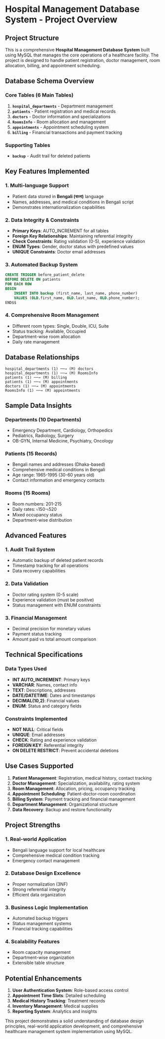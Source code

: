 # Hospital Management Database System - Project Overview

## **Project Structure**

This is a comprehensive **Hospital Management Database System** built using MySQL that manages the core operations of a healthcare facility. The project is designed to handle patient registration, doctor management, room allocation, billing, and appointment scheduling.

## **Database Schema Overview**

### **Core Tables (6 Main Tables)**

1. **`hospital_departments`** - Department management
2. **`patients`** - Patient registration and medical records
3. **`doctors`** - Doctor information and specializations
4. **`RoomsInfo`** - Room allocation and management
5. **`appointments`** - Appointment scheduling system
6. **`billing`** - Financial transactions and payment tracking

### **Supporting Tables**
- **`backup`** - Audit trail for deleted patients

## **Key Features Implemented**

### **1. Multi-language Support**
- Patient data stored in **Bengali (বাংলা)** language
- Names, addresses, and medical conditions in Bengali script
- Demonstrates internationalization capabilities

### **2. Data Integrity & Constraints**
- **Primary Keys**: AUTO_INCREMENT for all tables
- **Foreign Key Relationships**: Maintaining referential integrity
- **Check Constraints**: Rating validation (0-5), experience validation
- **ENUM Types**: Gender, doctor status with predefined values
- **UNIQUE Constraints**: Doctor email addresses

### **3. Automated Backup System**
````sql
CREATE TRIGGER before_patient_delete
BEFORE DELETE ON patients
FOR EACH ROW
BEGIN
    INSERT INTO backup (first_name, last_name, phone_number)
    VALUES (OLD.first_name, OLD.last_name, OLD.phone_number);
END$$
````

### **4. Comprehensive Room Management**
- Different room types: Single, Double, ICU, Suite
- Status tracking: Available, Occupied
- Department-wise room allocation
- Daily rate management

## **Database Relationships**

```
hospital_departments (1) ──→ (M) doctors
hospital_departments (1) ──→ (M) RoomsInfo
patients (1) ──→ (M) billing
patients (1) ──→ (M) appointments
doctors (1) ──→ (M) appointments
RoomsInfo (1) ──→ (M) appointments
```

## **Sample Data Insights**

### **Departments (10 Departments)**
- Emergency Department, Cardiology, Orthopedics
- Pediatrics, Radiology, Surgery
- OB-GYN, Internal Medicine, Psychiatry, Oncology

### **Patients (15 Records)**
- Bengali names and addresses (Dhaka-based)
- Comprehensive medical conditions in Bengali
- Age range: 1965-1995 (30-60 years old)
- Contact information and emergency contacts

### **Rooms (15 Rooms)**
- Room numbers: 201-215
- Daily rates: ৳150-৳520
- Mixed occupancy status
- Department-wise distribution

## **Advanced Features**

### **1. Audit Trail System**
- Automatic backup of deleted patient records
- Timestamp tracking for all operations
- Data recovery capabilities

### **2. Data Validation**
- Doctor rating system (0-5 scale)
- Experience validation (must be positive)
- Status management with ENUM constraints

### **3. Financial Management**
- Decimal precision for monetary values
- Payment status tracking
- Amount paid vs total amount comparison

## **Technical Specifications**

### **Data Types Used**
- **INT AUTO_INCREMENT**: Primary keys
- **VARCHAR**: Names, contact info
- **TEXT**: Descriptions, addresses
- **DATE/DATETIME**: Dates and timestamps
- **DECIMAL(10,2)**: Financial values
- **ENUM**: Status and category fields

### **Constraints Implemented**
- **NOT NULL**: Critical fields
- **UNIQUE**: Email addresses
- **CHECK**: Rating and experience validation
- **FOREIGN KEY**: Referential integrity
- **ON DELETE RESTRICT**: Prevent accidental deletions

## **Use Cases Supported**

1. **Patient Management**: Registration, medical history, contact tracking
2. **Doctor Management**: Specialization, availability, rating system
3. **Room Management**: Allocation, pricing, occupancy tracking
4. **Appointment Scheduling**: Patient-doctor-room coordination
5. **Billing System**: Payment tracking and financial management
6. **Department Management**: Organizational structure
7. **Data Recovery**: Backup and restore functionality

## **Project Strengths**

### **1. Real-world Application**
- Bengali language support for local healthcare
- Comprehensive medical condition tracking
- Emergency contact management

### **2. Database Design Excellence**
- Proper normalization (3NF)
- Strong referential integrity
- Efficient data organization

### **3. Business Logic Implementation**
- Automated backup triggers
- Status management systems
- Financial tracking capabilities

### **4. Scalability Features**
- Room capacity management
- Department-wise organization
- Extensible table structure

## **Potential Enhancements**

1. **User Authentication System**: Role-based access control
2. **Appointment Time Slots**: Detailed scheduling
3. **Medical History Tracking**: Treatment records
4. **Inventory Management**: Medical supplies
5. **Reporting System**: Analytics and insights

This project demonstrates a solid understanding of database design principles, real-world application development, and comprehensive healthcare management system implementation using MySQL.
